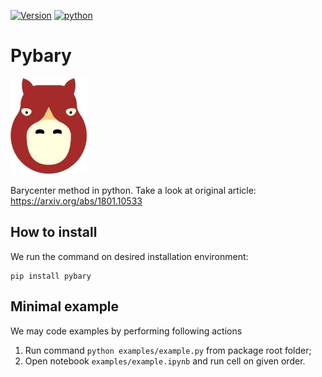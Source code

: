 [![Version](https://img.shields.io/pypi/v/pybary.svg)](https://pypi.python.org/pypi/pybary)
[![python](https://img.shields.io/pypi/pyversions/pybary.svg)](https://pypi.org/project/pybary/)

Pybary
========

![A sniffer optimizer](https://github.com/asmove/pybary/blob/main/images/pybary-tiny.png?raw=true)

Barycenter method in python. Take a look at original article: https://arxiv.org/abs/1801.10533

How to install
----------------

We run the command on desired installation environment:

``` {.bash}
pip install pybary
```

Minimal example
----------------

We may code examples by performing following actions 

1. Run command `python examples/example.py` from package root folder;
2. Open notebook `examples/example.ipynb` and run cell on given order.

